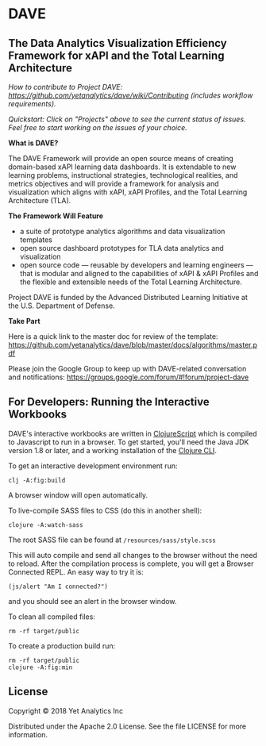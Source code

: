 # DAVE
## The Data Analytics Visualization Efficiency Framework for xAPI and the Total Learning Architecture

*How to contribute to Project DAVE: https://github.com/yetanalytics/dave/wiki/Contributing (includes workflow requirements).*

*Quickstart: Click on "Projects" above to see the current status of issues. Feel free to start working on the issues of your choice.*

**What is DAVE?**

The DAVE Framework will provide an open source means of creating domain-based xAPI learning data dashboards. It is extendable to new learning problems, instructional strategies, technological realities, and metrics objectives and will provide a framework for analysis and visualization which aligns with xAPI, xAPI Profiles, and the Total Learning Architecture (TLA).

**The Framework Will Feature**

* a suite of prototype analytics algorithms and data visualization templates
* open source dashboard prototypes for TLA data analytics and visualization
* open source code — reusable by developers and learning engineers — that is modular and aligned to the capabilities of xAPI & xAPI Profiles and the flexible and extensible needs of the Total Learning Architecture.

Project DAVE is funded by the Advanced Distributed Learning Initiative at the U.S. Department of Defense.

**Take Part**

Here is a quick link to the master doc for review of the template: https://github.com/yetanalytics/dave/blob/master/docs/algorithms/master.pdf

Please join the Google Group to keep up with DAVE-related conversation and notifications: https://groups.google.com/forum/#!forum/project-dave

## For Developers: Running the Interactive Workbooks

DAVE's interactive workbooks are written in [ClojureScript](https://clojurescript.org/)
which is compiled to Javascript to run in a browser. To get started, you'll need
the Java JDK version 1.8 or later, and a working installation of the [Clojure CLI](https://clojure.org/guides/getting_started).

To get an interactive development environment run:

    clj -A:fig:build

A browser window will open automatically.

To live-compile SASS files to CSS (do this in another shell):

    clojure -A:watch-sass

The root SASS file can be found at `/resources/sass/style.scss`

This will auto compile and send all changes to the browser without the
need to reload. After the compilation process is complete, you will
get a Browser Connected REPL. An easy way to try it is:

    (js/alert "Am I connected?")

and you should see an alert in the browser window.

To clean all compiled files:

    rm -rf target/public

To create a production build run:

	rm -rf target/public
	clojure -A:fig:min

## License
Copyright © 2018 Yet Analytics Inc

Distributed under the Apache 2.0 License. See the file LICENSE for more information.
